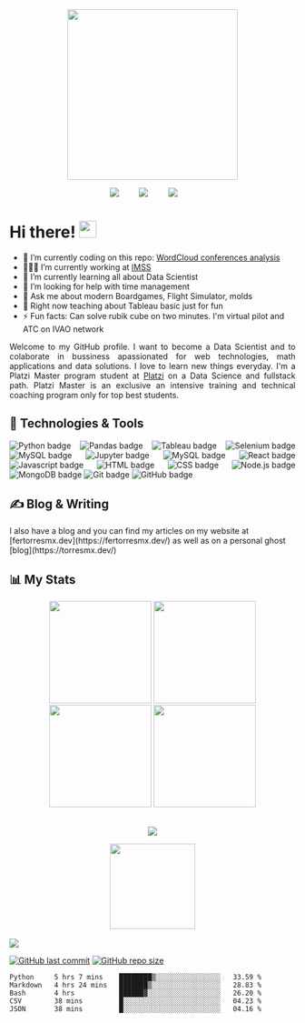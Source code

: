 <div align="center">
    <a href="https://fertorresmx.dev/">
        <img height="300em" src="https://raw.githubusercontent.com/FernandoTorresL/FernandoTorresL/main/media/logoFerTorres.png">
    </a>
</div>

<p align='center'>
    <a href="https://www.linkedin.com/in/fertorresmx"><img src="https://img.shields.io/badge/linkedin-%230077B5.svg?&style=for-the-badge&logo=linkedin&logoColor=white" /></a>&nbsp;&nbsp;&nbsp;&nbsp;&nbsp;&nbsp;&nbsp;&nbsp;
    <a href="mailto:fertorresmx@gmail.com?subject=Hola%20Fer"><img src="https://img.shields.io/badge/gmail-%23D14836.svg?&style=for-the-badge&logo=gmail&logoColor=white" /></a>&nbsp;&nbsp;&nbsp;&nbsp;&nbsp;&nbsp;&nbsp;&nbsp;
    <a href="https://twitter.com/fertorresmx"><img src="https://img.shields.io/badge/twitter-%231DA1F2.svg?&style=for-the-badge&logo=twitter&logoColor=white" /></a>&nbsp;&nbsp;&nbsp;&nbsp;&nbsp;&nbsp;&nbsp;&nbsp;
</p>

# Hi there! <img src="https://raw.githubusercontent.com/MartinHeinz/MartinHeinz/master/wave.gif" width="30px">

- 🔭 I’m currently coding on this repo: [WordCloud conferences analysis](https://github.com/FernandoTorresL/scraping-conferencias/)
- 🧑🏽‍💼 I’m currently working at [IMSS](http://www.imss.gob.mx/)
- 🌱 I’m currently learning all about Data Scientist
- 🤔 I’m looking for help with time management
- 💬 Ask me about modern Boardgames, Flight Simulator, molds
- 🏫 Right now teaching about Tableau basic just for fun
- ⚡ Fun facts: Can solve rubik cube on two minutes. I'm virtual pilot and ATC on IVAO network

<p align='justify'>
    Welcome to my GitHub profile. I want to become a Data Scientist and to colaborate in bussiness apassionated for web technologies, math applications and data solutions. I love to learn new things everyday.
    I'm a Platzi Master program student at <a href="https://platzi.com/p/fertorresmx/" />Platzi</a> on a Data Science and fullstack path. Platzi Master is an exclusive an intensive training and technical coaching program only for top best students.
</p>

<h2 align="justify">🔧 Technologies & Tools</h2>

<p align="justify">
    <img src="https://img.shields.io/badge/Python-ffd340?style=for-the-badge&logo=python&logoColor=black" alt="Python badge" />
    <img src="https://img.shields.io/badge/Pandas-E0E0E2?style=for-the-badge&logo=pandas&logoColor=black" alt="Pandas badge" />
    <img src="https://img.shields.io/static/v1?style=for-the-badge&message=Tableau&color=E97627&logo=Tableau&logoColor=FFFFFF&label=" alt="Tableau badge" />
    <img src="https://img.shields.io/badge/Selenium-509141?style=for-the-badge&logo=selenium&logoColor=white" alt="Selenium badge" />
    <img src="https://img.shields.io/badge/VS Code-0C55D3?style=for-the-badge&logo=visual-studio-code&logoColor=black" alt="MySQL badge" />
    <img src="https://img.shields.io/badge/Jupyter-E5E5E5?style=for-the-badge&logo=jupyter&logoColor=orange" alt="Jupyter badge" />
    <img src="https://img.shields.io/badge/mysql%20-%23016B93.svg?&style=for-the-badge&logo=mysql&logoColor=white" alt="MySQL badge" />
    <img src="https://img.shields.io/badge/react%20-%2361dafb.svg?&style=for-the-badge&logo=react&logoColor=white" alt="React badge" />
    <img src="https://img.shields.io/badge/javascript%20-%23eed915.svg?&style=for-the-badge&logo=javascript&logoColor=white" alt="Javascript badge" />
    <img src="https://img.shields.io/badge/html5%20-%23ff470f.svg?&style=for-the-badge&logo=html5&logoColor=white" alt="HTML badge" />
    <img src="https://img.shields.io/badge/css3%20-%232ea7d9.svg?&style=for-the-badge&logo=css3&logoColor=white" alt="CSS badge" />
    <img src="https://img.shields.io/badge/node.js%20-%23026e00.svg?&style=for-the-badge&logo=node.js&logoColor=white" alt="Node.js badge" />
    <img src="https://img.shields.io/badge/mongodb%20-%2313aa52.svg?&style=for-the-badge&logo=mongodb&logoColor=white" alt="MongoDB badge" />
    <img src="https://img.shields.io/badge/git-9E1C00?style=for-the-badge&logo=git&logoColor=white" alt="Git badge" />
    <img src="https://img.shields.io/badge/github%20-%230d1117.svg?&style=for-the-badge&logo=github&logoColor=white" alt="GitHub badge" />
</p>

<h2 align="justify">&#x270d; Blog & Writing </h2> 
I also have a blog and you can find my articles on my website at [fertorresmx.dev](https://fertorresmx.dev/) as well as on a personal ghost [blog](https://torresmx.dev/)

<!-- <h2 align="justify">🧩 Hacker Rank Badges</h2>
<div align="justify">
    <img height="90em" src="https://media-exp1.licdn.com/dms/image/sync/C5627AQGiJt7HG22ZfQ/articleshare-shrink_800/0/1616708549390?e=1616796000&v=beta&t=UWiFVaWwLch63bluswEVmykWYZsoz0jZoGa-sw5o6Fc">
</div> -->

<h2 align="justify">📊 My Stats</h2>
<div align="center">
    <img height="180em" src="https://github-readme-stats.vercel.app/api?username=FernandoTorresL&show_icons=true&theme=tokyonight">
    <img height="180em" src="https://github-readme-stats.vercel.app/api/wakatime?username=fertorresmx&theme=tokyonight&show_icons=true&layout=compact&range=last_7_days&custom_title=Wakatime+Stats+-+Last+7  days&show_icons=true">
</div>

<div align="center">
    <img height="180em" src="https://github-readme-streak-stats.herokuapp.com/?user=FernandoTorresL&theme=black-ice&fire=6600AF&currStreakNum=6600AF&ring=6600AF&currStreakLabel=6600AF">
    <img height="180em" src="https://github-readme-stats-eight-theta.vercel.app/api/top-langs/?username=FernandoTorresL&layout=compact&langs_count=8&theme=tokyonight"/>
</div>
<br>

<p align="center">
    <a href="https://www.buymeacoffee.com/fertorresmx"><img src="https://img.buymeacoffee.com/button-api/?text=Buy me a coffee&emoji=&slug=fertorresmx&button_colour=5F7FFF&font_colour=ffffff&font_family=Poppins&outline_colour=000000&coffee_colour=FFDD00"></a>
</p>

<div align="center">
    <a href="https://fertorresmx.dev/">
      <img height="150em" src="https://raw.githubusercontent.com/FernandoTorresL/FernandoTorresL/main/media/FerTorres-dev1.png">
  </a>
</div>
<br>

<img src="https://komarev.com/ghpvc/?username=FernandoTorresL">

[![GitHub last commit](https://img.shields.io/github/last-commit/FernandoTorresL/FernandoTorresL)](https://github.com/FernandoTorresL/FernandoTorresL/commits/master)
[![GitHub repo size](https://img.shields.io/github/repo-size/FernandoTorresL/FernandoTorresL)](https://github.com/FernandoTorresL/FernandoTorresL/archive/master.zip)

<!--   [![GitHub stats](https://github-readme-stats.vercel.app/api?username=FernandoTorresL&show_icons=true&theme=tokyonight)](https://github.com/anuraghazra/github-readme-stats)

  [![Wakatime stats](https://github-readme-stats.vercel.app/api/wakatime?username=fertorresmx&theme=tokyonight&layout=compact)](https://github.com/anuraghazra/github-readme-stats) -->

<!-- <img align="center" src="https://github-readme-stats.vercel.app/api/top-langs/?username=FernandoTorresL&theme=tokyonight&layout=compact" /> -->

<!--START_SECTION:waka-->
```text
Python     5 hrs 7 mins    ████████▒░░░░░░░░░░░░░░░░   33.59 % 
Markdown   4 hrs 24 mins   ███████▒░░░░░░░░░░░░░░░░░   28.83 % 
Bash       4 hrs           ██████▓░░░░░░░░░░░░░░░░░░   26.20 % 
CSV        38 mins         █░░░░░░░░░░░░░░░░░░░░░░░░   04.23 % 
JSON       38 mins         █░░░░░░░░░░░░░░░░░░░░░░░░   04.16 % 
```
<!--END_SECTION:waka-->
